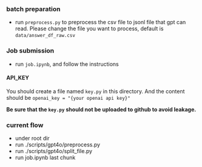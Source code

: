 ### batch preparation
- run ```preprocess.py``` to preprocess the csv file to jsonl file that gpt can read. Please change the file you want to process, default is ```data/answer_df_raw.csv```


### Job submission
-  run ```job.ipynb```, and follow the instructions

#### API_KEY
You should create a file named ```key.py``` in this directory. And the content should be ```openai_key = "{your openai api key}"```

**Be sure that the ```key.py``` should not be uploaded to github to avoid leakage.**


### current flow
- under root dir
- run ./scripts/gpt4o/preprocess.py
- run ./scripts/gpt4o/split_file.py
- run job.ipynb last chunk